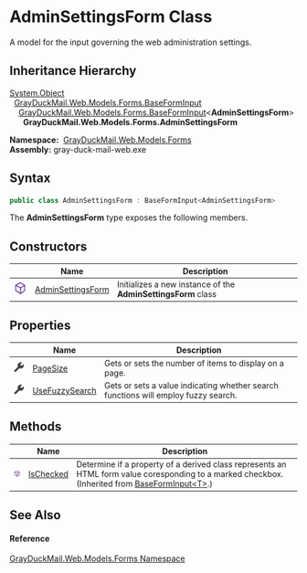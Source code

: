 AdminSettingsForm Class
=======================
A model for the input governing the web administration settings.


Inheritance Hierarchy
---------------------
[System.Object][1]  
  [GrayDuckMail.Web.Models.Forms.BaseFormInput][2]  
    [GrayDuckMail.Web.Models.Forms.BaseFormInput][3]&lt;**AdminSettingsForm**>  
      **GrayDuckMail.Web.Models.Forms.AdminSettingsForm**  

  **Namespace:**  [GrayDuckMail.Web.Models.Forms][4]  
  **Assembly:** gray-duck-mail-web.exe

Syntax
------

```csharp
public class AdminSettingsForm : BaseFormInput<AdminSettingsForm>
```

The **AdminSettingsForm** type exposes the following members.


Constructors
------------

|                  | Name                   | Description                                                   |
| ---------------- | ---------------------- | ------------------------------------------------------------- |
| ![Public method] | [AdminSettingsForm][5] | Initializes a new instance of the **AdminSettingsForm** class |


Properties
----------

|                    | Name                | Description                                                                        |
| ------------------ | ------------------- | ---------------------------------------------------------------------------------- |
| ![Public property] | [PageSize][6]       | Gets or sets the number of items to display on a page.                             |
| ![Public property] | [UseFuzzySearch][7] | Gets or sets a value indicating whether search functions will employ fuzzy search. |


Methods
-------

|                  | Name           | Description                                                                                                                                            |
| ---------------- | -------------- | ------------------------------------------------------------------------------------------------------------------------------------------------------ |
| ![Public method] | [IsChecked][8] | Determine if a property of a derived class represents an HTML form value coresponding to a marked checkbox. (Inherited from [BaseFormInput&lt;T>][3].) |


See Also
--------

#### Reference
[GrayDuckMail.Web.Models.Forms Namespace][4]  

[1]: https://docs.microsoft.com/dotnet/api/system.object
[2]: ../BaseFormInput/README.md
[3]: ../BaseFormInput_1/README.md
[4]: ../README.md
[5]: _ctor.md
[6]: PageSize.md
[7]: UseFuzzySearch.md
[8]: ../BaseFormInput_1/IsChecked.md
[Public method]: ../../icons/pubmethod.svg "Public method"
[Public property]: ../../icons/pubproperty.svg "Public property"